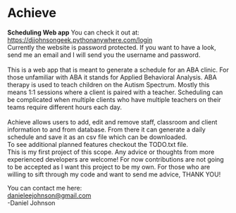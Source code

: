 # Achieve
<b>Scheduling Web app</b>
You can check it out at:<br/>
https://djjohnsongeek.pythonanywhere.com/login<br/>
Currently the website is password protected.
If you want to have a look, send me an email and I will send you the username and password.<br/><br/>
This is a web app that is meant to generate a schedule for an ABA clinic. For those unfamiliar with ABA it stands for Applied Behavioral Analysis. ABA therapy is used to teach children on the Autism Spectrum. Mostly this means 1:1 sessions where a client is paired with a teacher. Scheduling can be complicated when multiple clients who have multiple teachers on their teams require different hours each day.<br/>
<br/>
Achieve allows users to add, edit and remove staff, classroom and client information to and from database. From there it can generate a daily schedule and save it as an csv file which can be downloaded.<br/>
To see additional planned features checkout the TODO.txt file.
<br/>
This is my first project of this scope. Any advice or thoughts from more experienced developers are welcome! For now contributions are not going to be accepted as I want this project to be my own. For those who are willing to sift through my code and want to send me advice, THANK YOU!

You can contact me here:<br/> danieleejohnson@gmail.com<br/>
-Daniel Johnson
